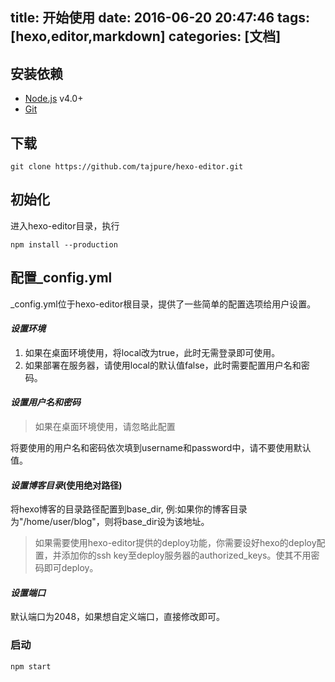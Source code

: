title: 开始使用
date: 2016-06-20 20:47:46
tags: [hexo,editor,markdown]
categories: [文档]
---
## 安装依赖
* [Node.js](https://nodejs.org) v4.0+
* [Git](https://git-scm.com/)

## 下载
```
git clone https://github.com/tajpure/hexo-editor.git
```

## 初始化
进入hexo-editor目录，执行
```
npm install --production
```

## 配置_config.yml
_config.yml位于hexo-editor根目录，提供了一些简单的配置选项给用户设置。

#### *设置环境*
1. 如果在桌面环境使用，将local改为true，此时无需登录即可使用。
2. 如果部署在服务器，请使用local的默认值false，此时需要配置用户名和密码。

#### *设置用户名和密码*
> 如果在桌面环境使用，请忽略此配置

将要使用的用户名和密码依次填到username和password中，请不要使用默认值。

#### *设置博客目录*(使用绝对路径)
将hexo博客的目录路径配置到base_dir, 例:如果你的博客目录为"/home/user/blog"，则将base_dir设为该地址。

> 如果需要使用hexo-editor提供的deploy功能，你需要设好hexo的deploy配置，并添加你的ssh key至deploy服务器的authorized_keys。使其不用密码即可deploy。

#### *设置端口*
默认端口为2048，如果想自定义端口，直接修改即可。

### 启动
```
npm start
```
